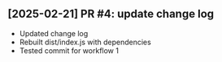 ## [2025-02-21] PR #4: update change log

- Updated change log
- Rebuilt dist/index.js with dependencies 
- Tested commit for workflow 1

